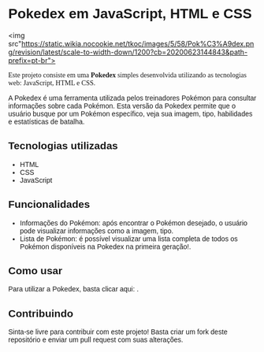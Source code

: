 <h1 style="font-family: Arial, sans-serif;">Pokedex em JavaScript, HTML e CSS</h1>

<img src"https://static.wikia.nocookie.net/tkoc/images/5/58/Pok%C3%A9dex.png/revision/latest/scale-to-width-down/1200?cb=20200623144843&path-prefix=pt-br">

<p style="font-family: Georgia, serif;">Este projeto consiste em uma <strong>Pokedex</strong> simples desenvolvida utilizando as tecnologias web: JavaScript, HTML e CSS.</p>

<p style="font-family: Verdana, sans-serif;">A Pokedex é uma ferramenta utilizada pelos treinadores Pokémon para consultar informações sobre cada Pokémon. Esta versão da Pokedex permite que o usuário busque por um Pokémon específico, veja sua imagem, tipo, habilidades e estatísticas de batalha.</p>

<h2 style="font-family: 'Trebuchet MS', sans-serif;">Tecnologias utilizadas</h2>

<ul style="font-family: Arial, sans-serif;">
  <li>HTML</li>
  <li>CSS</li>
  <li>JavaScript</li>
</ul>

<h2 style="font-family: 'Trebuchet MS', sans-serif;">Funcionalidades</h2>

<ul style="font-family: Arial, sans-serif;">
  <li>Informações do Pokémon: após encontrar o Pokémon desejado, o usuário pode visualizar informações como a imagem, tipo.</li>
  <li>Lista de Pokémon: é possível visualizar uma lista completa de todos os Pokémon disponíveis na Pokedex na primeira geração!.</li>
</ul>

<h2 style="font-family: 'Trebuchet MS', sans-serif;">Como usar</h2>

<p style="font-family: Verdana, sans-serif;">Para utilizar a Pokedex, basta clicar aqui: .</p>

<h2 style="font-family: 'Trebuchet MS', sans-serif;">Contribuindo</h2>

<p style="font-family: Verdana, sans-serif;">Sinta-se livre para contribuir com este projeto! Basta criar um fork deste repositório e enviar um pull request com suas alterações.</p>





